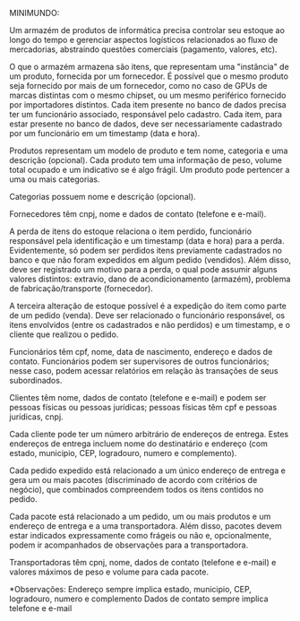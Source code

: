 MINIMUNDO: 

Um armazém de produtos de informática precisa controlar seu estoque ao longo do tempo e gerenciar aspectos logísticos relacionados ao fluxo de mercadorias, abstraindo questões comerciais (pagamento, valores, etc).

O que o armazém armazena são itens, que representam uma "instância" de um produto, fornecida por um fornecedor. É possível que o mesmo produto seja fornecido por mais de um fornecedor, como no caso de GPUs de marcas distintas com o mesmo chipset, ou um mesmo periférico fornecido por importadores distintos. Cada item presente no banco de dados precisa ter um funcionário associado, responsável pelo cadastro. Cada item, para estar presente no banco de dados, deve ser necessariamente cadastrado por um funcionário em um timestamp (data e hora).

Produtos representam um modelo de produto e tem nome, categoria e uma descrição (opcional). Cada produto tem uma informação de peso, volume total ocupado e um indicativo se é algo frágil. Um produto pode pertencer a uma ou mais categorias.

Categorias possuem nome e descrição (opcional).
 
Fornecedores têm cnpj, nome e dados de contato (telefone e e-mail).

A perda de itens do estoque relaciona o item perdido, funcionário responsável pela identificação e um timestamp (data e hora) para a perda. Evidentemente, só podem ser perdidos itens previamente cadastrados no banco e que não foram expedidos em algum pedido (vendidos). Além disso, deve ser registrado um motivo para a perda, o qual pode assumir alguns valores distintos: extravio, dano de acondicionamento (armazém), problema de fabricação/transporte (fornecedor).

A terceira alteração de estoque possível é a expedição do item como parte de um pedido (venda). Deve ser relacionado o funcionário responsável, os itens envolvidos (entre os cadastrados e não perdidos) e um timestamp, e o cliente que realizou o pedido.

Funcionários têm cpf, nome, data de nascimento, endereço e dados de contato. Funcionários podem ser supervisores de outros funcionários; nesse caso, podem acessar relatórios em relação às transações de seus subordinados.

Clientes têm nome, dados de contato (telefone e e-mail) e podem ser pessoas físicas ou pessoas jurídicas; pessoas físicas têm cpf e pessoas jurídicas, cnpj.

Cada cliente pode ter um número arbitrário de endereços de entrega. Estes endereços de entrega incluem nome do destinatário e endereço (com estado, municipio, CEP, logradouro, numero e complemento).

Cada pedido expedido está relacionado a um único endereço de entrega e gera um ou mais pacotes (discriminado de acordo com critérios de negócio), que combinados compreendem todos os itens contidos no pedido.

Cada pacote está relacionado a um pedido, um ou mais produtos e um endereço de entrega e a uma transportadora. Além disso, pacotes devem estar indicados expressamente como frágeis ou não e, opcionalmente, podem ir acompanhados de observações para a transportadora.

Transportadoras têm cpnj, nome, dados de contato (telefone e e-mail) e valores máximos de peso e volume para cada pacote.

*Observações:
Endereço sempre implica estado, municipio, CEP, logradouro, numero e complemento
Dados de contato sempre implica telefone e e-mail